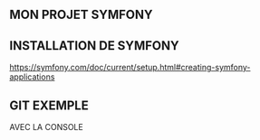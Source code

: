 ## MON PROJET SYMFONY

## INSTALLATION DE SYMFONY

https://symfony.com/doc/current/setup.html#creating-symfony-applications

## GIT EXEMPLE

AVEC LA CONSOLE
